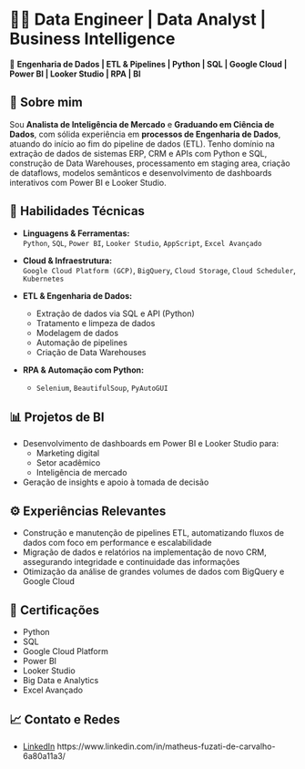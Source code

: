 # 👨‍💻 Data Engineer | Data Analyst | Business Intelligence

🚀 **Engenharia de Dados | ETL & Pipelines | Python | SQL | Google Cloud | Power BI | Looker Studio | RPA | BI**

## 👋 Sobre mim

Sou **Analista de Inteligência de Mercado** e **Graduando em Ciência de Dados**, com sólida experiência em **processos de Engenharia de Dados**, atuando do início ao fim do pipeline de dados (ETL). Tenho domínio na extração de dados de sistemas ERP, CRM e APIs com Python e SQL, construção de Data Warehouses, processamento em staging area, criação de dataflows, modelos semânticos e desenvolvimento de dashboards interativos com Power BI e Looker Studio.

## 🧠 Habilidades Técnicas

- **Linguagens & Ferramentas:**  
  `Python`, `SQL`, `Power BI`, `Looker Studio`, `AppScript`, `Excel Avançado`

- **Cloud & Infraestrutura:**  
  `Google Cloud Platform (GCP)`, `BigQuery`, `Cloud Storage`, `Cloud Scheduler`, `Kubernetes`

- **ETL & Engenharia de Dados:**  
  - Extração de dados via SQL e API (Python)
  - Tratamento e limpeza de dados
  - Modelagem de dados
  - Automação de pipelines
  - Criação de Data Warehouses

- **RPA & Automação com Python:**  
  - `Selenium`, `BeautifulSoup`, `PyAutoGUI`

## 📊 Projetos de BI

- Desenvolvimento de dashboards em Power BI e Looker Studio para:
  - Marketing digital
  - Setor acadêmico
  - Inteligência de mercado
- Geração de insights e apoio à tomada de decisão

## ⚙️ Experiências Relevantes

- Construção e manutenção de pipelines ETL, automatizando fluxos de dados com foco em performance e escalabilidade
- Migração de dados e relatórios na implementação de novo CRM, assegurando integridade e continuidade das informações
- Otimização da análise de grandes volumes de dados com BigQuery e Google Cloud

## 📜 Certificações

- Python
- SQL
- Google Cloud Platform
- Power BI
- Looker Studio
- Big Data e Analytics
- Excel Avançado

## 📈 Contato e Redes

- [LinkedIn]([https://www.linkedin.com/](https://www.linkedin.com/in/matheus-fuzati-de-carvalho-6a80a11a3/)) https://www.linkedin.com/in/matheus-fuzati-de-carvalho-6a80a11a3/

